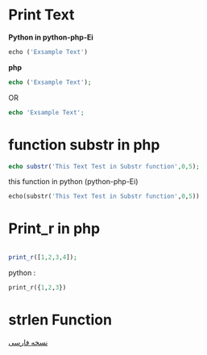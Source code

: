 # Print Text

**Python in python-php-Ei**

```python 
echo ('Exsample Text')
```


**php**

```php
echo ('Exsample Text');
```
OR

```php
echo 'Exsample Text';
```

# function substr in php

```php 
echo substr('This Text Test in Substr function',0,5);
```


this function in python (python-php-Ei)
```python 
echo(substr('This Text Test in Substr function',0,5))
```


# Print_r in php

```php

print_r([1,2,3,4]);
```
python : 
```python 
print_r({1,2,3})
```

# strlen Function

[نسخه فارسی](https://github.com/DevNull-IR/python-php-Ei/blob/main/exsample/Persian.md)
